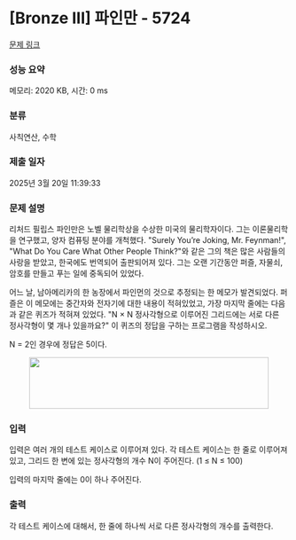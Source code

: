 # [Bronze III] 파인만 - 5724 

[문제 링크](https://www.acmicpc.net/problem/5724) 

### 성능 요약

메모리: 2020 KB, 시간: 0 ms

### 분류

사칙연산, 수학

### 제출 일자

2025년 3월 20일 11:39:33

### 문제 설명

<p>리처드 필립스 파인만은 노벨 물리학상을 수상한 미국의 물리학자이다. 그는 이론물리학을 연구했고, 양자 컴퓨팅 분야를 개척했다. "Surely You’re Joking, Mr. Feynman!", "What Do You Care What Other People Think?"와 같은 그의 책은 많은 사람들의 사랑을 받았고, 한국에도 번역되어 출판되어져 있다. 그는 오랜 기간동안 퍼즐, 자물쇠, 암호를 만들고 푸는 일에 중독되어 있었다. </p>

<p>어느 날, 남아메리카의 한 농장에서 파인먼의 것으로 추정되는 한 메모가 발견되었다. 퍼즐은 이 메모에는 중간자와 전자기에 대한 내용이 적혀있었고, 가장 마지막 줄에는 다음과 같은 퀴즈가 적혀져 있었다. "N × N 정사각형으로 이루어진 그리드에는 서로 다른 정사각형이 몇 개나 있을까요?" 이 퀴즈의 정답을 구하는 프로그램을 작성하시오.</p>

<p>N = 2인 경우에 정답은 5이다.</p>

<p style="text-align:center"><img alt="" src="" style="height:93px; width:432px"></p>

### 입력 

 <p>입력은 여러 개의 테스트 케이스로 이루어져 있다. 각 테스트 케이스는 한 줄로 이루어져 있고, 그리드 한 변에 있는 정사각형의 개수 N이 주어진다. (1 ≤ N ≤ 100)</p>

<p>입력의 마지막 줄에는 0이 하나 주어진다.</p>

### 출력 

 <p>각 테스트 케이스에 대해서, 한 줄에 하나씩 서로 다른 정사각형의 개수를 출력한다.</p>

